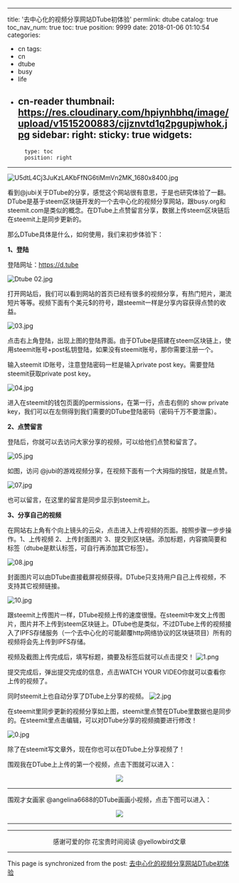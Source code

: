 
---
title: '去中心化的视频分享网站DTube初体验'
permlink: dtube
catalog: true
toc_nav_num: true
toc: true
position: 9999
date: 2018-01-06 01:10:54
categories:
- cn
tags:
- cn
- dtube
- busy
- life
- cn-reader
thumbnail: https://res.cloudinary.com/hpiynhbhq/image/upload/v1515200883/cjjznvtd1q2pgupjwhok.jpg
sidebar:
    right:
        sticky: true
widgets:
    -
        type: toc
        position: right
---


![U5dtL4Cj3JuKzLAKbFfNG6tiMmVn2MK_1680x8400.jpg](https://res.cloudinary.com/hpiynhbhq/image/upload/v1515200883/cjjznvtd1q2pgupjwhok.jpg)


看到@jubi关于DTube的分享，感觉这个网站很有意思，于是也研究体验了一翻。DTube是基于steem区块链开发的一个去中心化的视频分享网站，跟busy.org和steemit.com是类似的概念。在DTube上点赞留言分享，数据上传steem区块链后在steemit上是同步更新的。

那么DTube具体是什么，如何使用，我们来初步体验下：

**1、登陆**

登陆网址：https://d.tube

![Dtube 02.jpg](https://res.cloudinary.com/hpiynhbhq/image/upload/v1515199649/lrgyesjwghqmgp65ivwr.jpg)


打开网站后，我们可以看到网站的首页已经有很多的视频分享，有热门短片，潮流短片等等。视频下面有个美元$的符号，跟steemit一样是分享内容获得点赞的收益。

![03.jpg](https://res.cloudinary.com/hpiynhbhq/image/upload/v1515199677/rq6ea6htv3irdgpdc1wi.jpg)


点击右上角登陆，出现上图的登陆界面。由于DTube是搭建在steem区块链上，使用steemit账号+post私钥登陆，如果没有steemit账号，那你需要注册一个。

输入steemit ID账号，注意登陆密码一栏是输入private post key。需要登陆steemit获取private post key。

![04.jpg](https://res.cloudinary.com/hpiynhbhq/image/upload/v1515199726/hkzu234ozzwlxmrc8pgy.jpg)

进入在steemit的钱包页面的permissions，在第一行，点击右侧的 show private key，我们可以在左侧得到我们需要的DTube登陆密码（密码千万不要泄露）。

**2、点赞留言**

登陆后，你就可以去访问大家分享的视频，可以给他们点赞和留言了。

![05.jpg](https://res.cloudinary.com/hpiynhbhq/image/upload/v1515199812/kjqenjbkx7cj5bkg2ltb.jpg)


如图，访问 @jubi的游戏视频分享，在视频下面有一个大拇指的按钮，就是点赞。

![07.jpg](https://res.cloudinary.com/hpiynhbhq/image/upload/v1515199867/whuw6x05fb0zlchddhq0.jpg)


也可以留言，在这里的留言是同步显示到steemit上。

**3、分享自己的视频**

在网站右上角有个向上镜头的云朵，点击进入上传视频的页面。按照步骤一步步操作。1、上传视频  2、上传封面图片  3、提交到区块链。添加标题，内容摘简要和标签（dtube是默认标签，可自行再添加其它标签）。

![08.jpg](https://res.cloudinary.com/hpiynhbhq/image/upload/v1515199899/zu3zvc8qg7ea71gpvap3.jpg)

封面图片可以由DTube直接截屏视频获得。DTube只支持用户自己上传视频，不支持其它视频链接。

![10.jpg](https://res.cloudinary.com/hpiynhbhq/image/upload/v1515200015/m2dbd7vrhmpgyw4omuku.jpg)

跟steemit上传图片一样，DTube视频上传的速度很慢。在steemit中发文上传图片，图片并不上传到steem区块链上。DTube也是类似，不过DTube上传的视频接入了IPFS存储服务（一个去中心化的可能颠覆http网络协议的区块链项目）所有的视频将会先上传到IPFS存储。

视频及截图上传完成后，填写标题，摘要及标签后就可以点击提交！
![1.png](https://res.cloudinary.com/hpiynhbhq/image/upload/v1515200147/fs57zzxqec3mct2eetmt.png)


提交完成后，弹出提交完成的信息，点击WATCH YOUR VIDEO你就可以查看你上传的视频了。

同时steemit上也自动分享了DTube上分享的视频。
![2.jpg](https://res.cloudinary.com/hpiynhbhq/image/upload/v1515200159/hhaumibbhu3yxynniixp.jpg)


在steemit里同步更新的视频分享如上图，steemit里点赞在DTube里数据也是同步的。在steemit里点击编辑，可以对DTube分享的视频摘要进行修改！

![0.jpg](https://res.cloudinary.com/hpiynhbhq/image/upload/v1515200169/vpyyohfdvoai0gbrbaop.jpg)

除了在steemit写文章外，现在你也可以在DTube上分享视频了！

围观我在DTube上上传的第一个视频，点击下图就可以进入：
<center><a href='https://d.tube/#!/v/yellowbird/mt7orzpd'><img src='https://dtube1.gateway.ipfsstore.it:8443/ipfs/QmWSYazz1PGH19TpFi8HNPz4Zn1EEGrFeULrLGjqsTy5ji'></a></center><hr>

围观才女画家 @angelina6688的DTube画画小视频，点击下图可以进入：
<center><a href='https://d.tube/#!/v/angelina6688/hp6geg1p'><img src='https://ipfs.io/ipfs/Qmbv6bwVD6hjP8xUz9WDJmdWzAV43uoDBHVrpM3ffPNqGX'></a></center><hr>

---

<center>感谢可爱的你
花宝贵时间阅读 @yellowbird文章</center>


- - -

This page is synchronized from the post: [去中心化的视频分享网站DTube初体验](https://steemit.com/@yellowbird/dtube)
